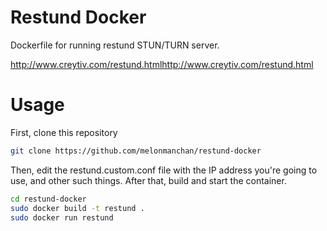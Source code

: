 # Restund Docker
Dockerfile for running restund STUN/TURN server.

http://www.creytiv.com/restund.htmlhttp://www.creytiv.com/restund.html

# Usage
First, clone this repository

```sh
git clone https://github.com/melonmanchan/restund-docker
```

Then, edit the restund.custom.conf file with the IP address you're going to use, and other such things.
After that, build and start the container.

```sh
cd restund-docker
sudo docker build -t restund .
sudo docker run restund
```

